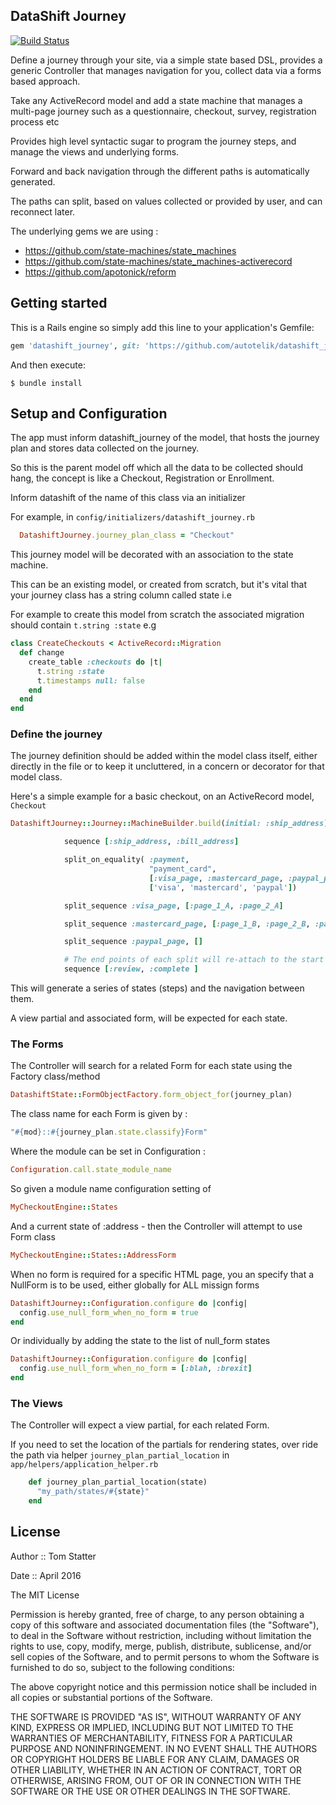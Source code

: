 ## DataShift Journey

[![Build Status](https://travis-ci.org/autotelik/datashift_journey.svg?branch=master)](https://travis-ci.org/autotelik/datashift_journey)

Define a journey through your site, via a simple state based DSL, provides a generic Controller that
manages navigation for you, collect data via a forms based approach. 

Take any ActiveRecord model and add a state machine that manages a multi-page journey
such as a questionnaire, checkout, survey, registration process etc

Provides high level syntactic sugar to program the journey steps, and manage the views and underlying forms.

Forward and back navigation through the different paths is automatically generated.

The paths can split, based on values collected or provided by user, and can reconnect later.

The underlying gems we are using :

* https://github.com/state-machines/state_machines
* https://github.com/state-machines/state_machines-activerecord
* https://github.com/apotonick/reform

## Getting started

This is a Rails engine so simply add this line to your application's Gemfile:

```ruby
gem 'datashift_journey', git: 'https://github.com/autotelik/datashift_journey'
```

And then execute:

    $ bundle install
    
## Setup and Configuration

The app must inform datashift_journey of the model, that hosts the journey plan and stores data collected on the journey.

So this is the parent model off which all the data to be collected should hang, the concept is like a 
Checkout, Registration or Enrollment.

Inform datashift of the name of this class via an initializer

For example, in `config/initializers/datashift_journey.rb`
    
```ruby
  DatashiftJourney.journey_plan_class = "Checkout"
```

This journey model will be decorated with an association to the state machine.

This can be an existing model, or created from scratch, but it's vital that your journey class
 has a string column called state i.e
 
 For example to create this model from scratch the associated migration should contain `t.string :state` e.g 

```ruby
class CreateCheckouts < ActiveRecord::Migration
  def change
    create_table :checkouts do |t|
      t.string :state
      t.timestamps null: false
    end
  end
end
```

### Define the journey

The journey definition should be added within the model class itself, either directly in the file or to keep it
uncluttered, in a concern or decorator for that model class.

Here's a simple example for a basic checkout, on an ActiveRecord model, `Checkout`

```ruby
DatashiftJourney::Journey::MachineBuilder.build(initial: :ship_address) do

            sequence [:ship_address, :bill_address]

            split_on_equality( :payment,
                               "payment_card",                                # The helper method on Checkout, returns card type from Payment
                               [:visa_page, :mastercard_page, :paypal_page],  # Target pages
                               ['visa', 'mastercard', 'paypal'])              # Value to trigger target

            split_sequence :visa_page, [:page_1_A, :page_2_A]

            split_sequence :mastercard_page, [:page_1_B, :page_2_B, :page_3_B]

            split_sequence :paypal_page, []

            # The end points of each split will re-attach to the start of this sequence
            sequence [:review, :complete ]
```
    
This will generate  a series of states (steps) and the navigation between them.

A view partial and associated form, will be expected for each state.

### The Forms

The Controller will search for a related Form for each state using the Factory class/method

```ruby
DatashiftState::FormObjectFactory.form_object_for(journey_plan)
```

The class name for each Form is given by  :

```ruby
"#{mod}::#{journey_plan.state.classify}Form"
```

Where the module can be set in Configuration :

```ruby
Configuration.call.state_module_name
````

So given a module name configuration setting of

```ruby
MyCheckoutEngine::States
```

And a current state of :address - then the Controller will attempt to use Form class

```ruby
MyCheckoutEngine::States::AddressForm
```

When no form is required for a specific HTML page, you an specify that a NullForm is to be used,
either globally for ALL missign forms

```ruby
DatashiftJourney::Configuration.configure do |config|
  config.use_null_form_when_no_form = true
end
```

Or individually by adding the state to the  list of null_form states

```ruby
DatashiftJourney::Configuration.configure do |config|
  config.use_null_form_when_no_form = [:blah, :brexit]
end
```
           
### The Views

The Controller will expect a view partial, for each related Form.

If you need to set the location of the partials for rendering states, over ride the path via helper
`journey_plan_partial_location` in `app/helpers/application_helper.rb`

```ruby
    def journey_plan_partial_location(state)
      "my_path/states/#{state}"
    end
```

## License

Author ::   Tom Statter

Date ::     April 2016

The MIT License

Permission is hereby granted, free of charge, to any person obtaining a copy
of this software and associated documentation files (the "Software"), to deal
in the Software without restriction, including without limitation the rights
to use, copy, modify, merge, publish, distribute, sublicense, and/or sell
copies of the Software, and to permit persons to whom the Software is
furnished to do so, subject to the following conditions:

The above copyright notice and this permission notice shall be included in
all copies or substantial portions of the Software.

THE SOFTWARE IS PROVIDED "AS IS", WITHOUT WARRANTY OF ANY KIND, EXPRESS OR
IMPLIED, INCLUDING BUT NOT LIMITED TO THE WARRANTIES OF MERCHANTABILITY,
FITNESS FOR A PARTICULAR PURPOSE AND NONINFRINGEMENT. IN NO EVENT SHALL THE
AUTHORS OR COPYRIGHT HOLDERS BE LIABLE FOR ANY CLAIM, DAMAGES OR OTHER
LIABILITY, WHETHER IN AN ACTION OF CONTRACT, TORT OR OTHERWISE, ARISING FROM,
OUT OF OR IN CONNECTION WITH THE SOFTWARE OR THE USE OR OTHER DEALINGS IN
THE SOFTWARE.
